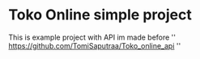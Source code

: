 # Toko Online simple project

This is example project with API im made before 
'' https://github.com/TomiSaputraa/Toko_online_api ''
